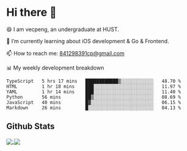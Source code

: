 
# Hi there 👋
😄 I am vecpeng, an undergraduate at HUST.

🌱 I’m currently learning about iOS development & Go & Frontend.

📫 How to reach me: 841298391cp@gmail.com

📊 My weekly development breakdown
<!--START_SECTION:waka-->

```text
TypeScript   5 hrs 17 mins   ████████████▒░░░░░░░░░░░░   48.70 %
HTML         1 hr 18 mins    ███░░░░░░░░░░░░░░░░░░░░░░   11.97 %
YAML         1 hr 14 mins    ███░░░░░░░░░░░░░░░░░░░░░░   11.40 %
Python       56 mins         ██▒░░░░░░░░░░░░░░░░░░░░░░   08.69 %
JavaScript   40 mins         █▓░░░░░░░░░░░░░░░░░░░░░░░   06.15 %
Markdown     26 mins         █░░░░░░░░░░░░░░░░░░░░░░░░   04.13 %
```

<!--END_SECTION:waka-->

## Github Stats
<a href="https://github.com/anuraghazra/github-readme-stats">
  <img align="center" src="https://github-readme-stats.vercel.app/api?username=vecpeng&count_private=true&hide=stars" />
</a>
<a href="https://github.com/anuraghazra/convoychat">
  <img align="center" src="https://github-readme-stats.vercel.app/api/top-langs/?username=vecpeng&layout=compact" />
</a>
